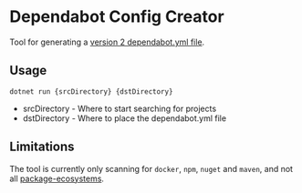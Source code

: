 # Dependabot Config Creator

Tool for generating a [version 2 dependabot.yml file](https://docs.github.com/en/github/administering-a-repository/configuration-options-for-dependency-updates).

## Usage

```shell
dotnet run {srcDirectory} {dstDirectory}
```

- srcDirectory - Where to start searching for projects
- dstDirectory - Where to place the dependabot.yml file

## Limitations

The tool is currently only scanning for `docker`, `npm`, `nuget` and `maven`,
and not all [package-ecosystems](https://docs.github.com/en/github/administering-a-repository/configuration-options-for-dependency-updates#package-ecosystem).
